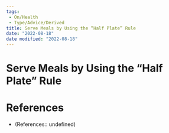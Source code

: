 ```yaml
---
tags:
 - On/Health
 - Type/Advice/Derived
title: Serve Meals by Using the “Half Plate” Rule
date: "2022-08-18"
date modified: "2022-08-18"
---
```


# Serve Meals by Using the “Half Plate” Rule

# References
- (References:: undefined)
